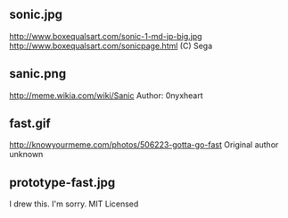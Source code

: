 ## sonic.jpg
http://www.boxequalsart.com/sonic-1-md-jp-big.jpg
http://www.boxequalsart.com/sonicpage.html
(C) Sega

## sanic.png
http://meme.wikia.com/wiki/Sanic
Author: 0nyxheart

## fast.gif
http://knowyourmeme.com/photos/506223-gotta-go-fast
Original author unknown

## prototype-fast.jpg
I drew this. I'm sorry.
MIT Licensed

